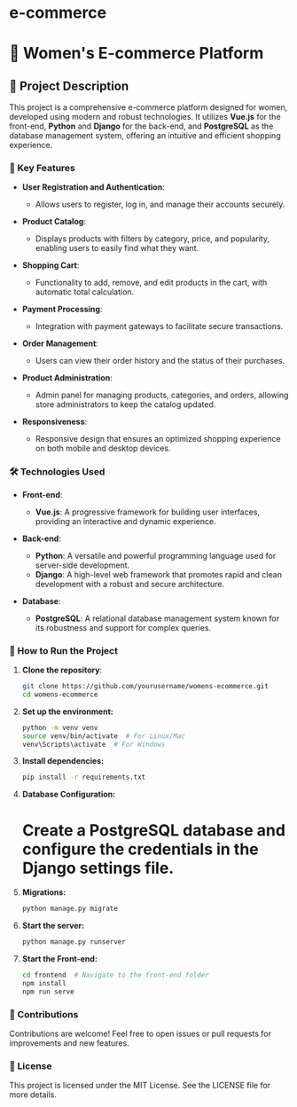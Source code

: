 # e-commerce
# 👗 Women's E-commerce Platform

## 📖 Project Description

This project is a comprehensive e-commerce platform designed for women, developed using modern and robust technologies. It utilizes **Vue.js** for the front-end, **Python** and **Django** for the back-end, and **PostgreSQL** as the database management system, offering an intuitive and efficient shopping experience.

### 🌟 Key Features

- **User  Registration and Authentication**: 
  - Allows users to register, log in, and manage their accounts securely.
  
- **Product Catalog**: 
  - Displays products with filters by category, price, and popularity, enabling users to easily find what they want.
  
- **Shopping Cart**: 
  - Functionality to add, remove, and edit products in the cart, with automatic total calculation.
  
- **Payment Processing**: 
  - Integration with payment gateways to facilitate secure transactions.
  
- **Order Management**: 
  - Users can view their order history and the status of their purchases.
  
- **Product Administration**: 
  - Admin panel for managing products, categories, and orders, allowing store administrators to keep the catalog updated.
  
- **Responsiveness**: 
  - Responsive design that ensures an optimized shopping experience on both mobile and desktop devices.

### 🛠️ Technologies Used

- **Front-end**: 
  - **Vue.js**: A progressive framework for building user interfaces, providing an interactive and dynamic experience.
  
- **Back-end**: 
  - **Python**: A versatile and powerful programming language used for server-side development.
  - **Django**: A high-level web framework that promotes rapid and clean development with a robust and secure architecture.

- **Database**: 
  - **PostgreSQL**: A relational database management system known for its robustness and support for complex queries.

### 🚀 How to Run the Project

1. **Clone the repository**:
   ```bash
   git clone https://github.com/yourusername/womens-ecommerce.git
   cd womens-ecommerce
    ```

2. **Set up the environment:**
    ```bash
    python -m venv venv
    source venv/bin/activate  # For Linux/Mac
    venv\Scripts\activate  # For Windows
    ```

3. **Install dependencies:**
    ```bash
    pip install -r requirements.txt
    ```

4. **Database Configuration:**
    # Create a PostgreSQL database and configure the credentials in the Django settings file.

5. **Migrations:**
    ```bash
    python manage.py migrate
    ```

6. **Start the server:**
    ```bash
    python manage.py runserver
    ```

7. **Start the Front-end:**
    ```bash
    cd frontend  # Navigate to the front-end folder
    npm install
    npm run serve
    ```

### 🤝 Contributions
Contributions are welcome! Feel free to open issues or pull requests for improvements and new features.

### 📄 License
This project is licensed under the MIT License. See the LICENSE file for more details.